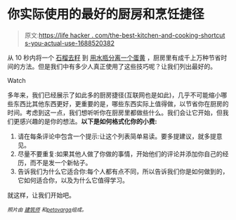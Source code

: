 # 你实际使用的最好的厨房和烹饪捷径

> 原文:[https://life hacker . com/the-best-kitchen-and-cooking-shortcut s-you-actual-use-1688520382](https://lifehacker.com/the-best-kitchen-and-cooking-shortcuts-you-actually-use-1688520382)

从 10 秒内将一个 [石榴去籽](https://lifehacker.com/deseed-a-pomegranate-in-10-seconds-using-a-wooden-spoon-5895852) 到 [用水瓶分离一个蛋黄](http://lifehacker.com/separate-eggs-with-a-water-bottle-and-keep-your-hands-m-5936889) ，厨房里有成千上万种节省时间的方法。但是我们中有多少人真正使用了这些技巧呢？让我们列出最好的。

Watch

多年来，我们已经展示了如此多的厨房捷径(互联网也是如此)，几乎不可能缩小哪些东西比其他东西更好，更重要的是，哪些东西实际上值得做，以节省你在厨房的时间。考虑到这一点，我们想听听你在厨房里都做些什么。我们会让它开始，但我们更感兴趣的是你的想法。**以下是如何格式化你的小费:**

1.  请在每条评论中包含一个提示:让这个列表简单易读。要多提建议，就多提意见。
2.  尽量不要重复:如果其他人做了你做的事情，开始他们的评论并添加你自己的经历，而不是发一个新帖子。
3.  告诉我们为什么它适合你:每个人都有点不同，所以告诉我们你是如何做到的，它如何适合你，以及为什么它值得学习。

就这样，让我们开始吧。

<small>*照片由*</small> [<small>*建筑师*</small>](http://www.shutterstock.com/pic-61437370/stock-vector-map-of-the-city-and-a-loupe.html?src=id&ws=1) <small>*和*</small>[<small>*petovarga*</small>](http://www.shutterstock.com/pic-202542634/stock-vector-two-cartoon-vector-icons-of-refrigerator-and-side-by-side-refrigerator.html?src=id&ws=1)<small>*组成。*</small>